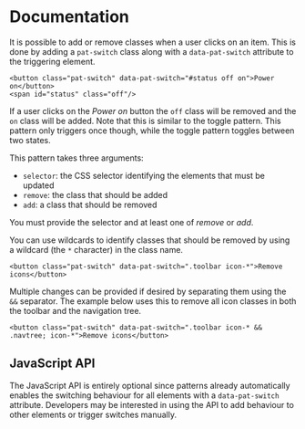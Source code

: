 # Documentation

It is possible to add or remove classes when a user clicks on an item.
This is done by adding a `pat-switch` class along with a
`data-pat-switch` attribute to the triggering element.

    <button class="pat-switch" data-pat-switch="#status off on">Power on</button>
    <span id="status" class="off"/>

If a user clicks on the *Power on* button the `off` class will be
removed and the `on` class will be added. Note that this is similar to
the toggle pattern. This pattern only triggers once though, while the
toggle pattern toggles between two states.

This pattern takes three arguments:

-   `selector`: the CSS selector identifying the elements that must be
    updated
-   `remove`: the class that should be added
-   `add`: a class that should be removed

You must provide the selector and at least one of *remove* or *add*.

You can use wildcards to identify classes that should be removed by
using a wildcard (the `*` character) in the class name.

    <button class="pat-switch" data-pat-switch=".toolbar icon-*">Remove icons</button>

Multiple changes can be provided if desired by separating them using the
`&&` separator. The example below uses this to remove all icon classes
in both the toolbar and the navigation tree.

    <button class="pat-switch" data-pat-switch=".toolbar icon-* && .navtree; icon-*">Remove icons</button>

JavaScript API
--------------

The JavaScript API is entirely optional since patterns already
automatically enables the switching behaviour for all elements with a
`data-pat-switch` attribute. Developers may be interested in using the
API to add behaviour to other elements or trigger switches manually.